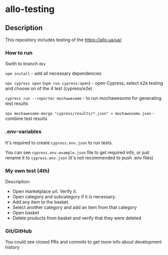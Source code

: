 # allo-testing

## Description
This repository includes testing of the https://allo.ua/ua/

### How to run
Swith to branch `dev`


`npm install` - add all necessary dependencies

`npx cypress open` (`npm run cypress:open`) - open Cypress, select e2e testing and choose on of the 4 test (cypress/e2e)

`cypress run --reporter mochawesome` - to run mochawesome for generating test results

`npx mochawesome-merge "cypress/results/*.json" > mochawesome.json` - combine test results

### .env-variables
It's required to create `cypress.env.json` to run tests. 

You can see `cypress.env.example.json` file to get required info, or just rename it to `cypress.env.json`  (it's not recommended to push .env files)

### My own test (4th)
Description:
- Open marketplace url. Verify it.
- Open category and subcategory if it is necessary.
- Add any item to the basket.
- Select another category and add an item from
that category
- Open basket
- Delete products from basket and verify that they were deleted

### Git/GitHub
You could see closed PRs and commits to get more info about development history